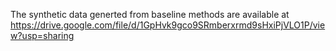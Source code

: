 The synthetic data generted from baseline methods are available at https://drive.google.com/file/d/1GpHvk9gco9SRmberxrmd9sHxiPjVLO1P/view?usp=sharing